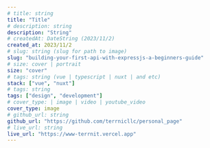 ```yaml
---
# title: string
title: "Title"
# description: string
description: "String"
# createdAt: DateString (2023/11/2)
created_at: 2023/11/2
# slug: string (slug for path to image)
slug: "building-your-first-api-with-expressjs-a-beginners-guide"
# size: cover | portrait
size: "cover"
# tags: string (vue | typescript | nuxt | and etc)
stack: ["vue", "nuxt"]
# tags: string
tags: ["design", "development"]
# cover_type: | image | video | youtube_video
cover_type: image
# github_url: string
github_url: "https://github.com/terrnicllc/personal_page"
# live_url: string
live_url: "https://www-terrnit.vercel.app"
---
```


